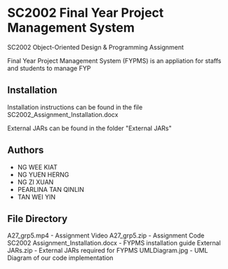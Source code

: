 # SC2002 Final Year Project Management System

SC2002 Object-Oriented Design & Programming Assignment

Final Year Project Management System (FYPMS) is an appliation for staffs and students to manage FYP

## Installation
Installation instructions can be found in the file SC2002_Assignment_Installation.docx

External JARs can be found in the folder "External JARs"
## Authors

- NG WEE KIAT
- NG YUEN HERNG
- NG ZI XUAN
- PEARLINA TAN QINLIN
- TAN WEI YIN



## File Directory
A27_grp5.mp4 - Assignment Video
A27_grp5.zip - Assignment Code
SC2002 Assignment_Installation.docx - FYPMS installation guide
External JARs.zip - External JARs required for FYPMS
UMLDiagram.jpg - UML Diagram of our code implementation
